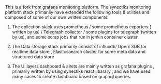 This is a fork from grafana monitoring platform. The synectiks monitoring platform stack primariliy have extended the following tools & utilities and composed of some of our own written components:

1. The collection stack uses prometheus / some prometheus exporters ( written by us) / Telegraph collector / some plugins for telegraph (written by us), and some scrap jobs that run in jenkin container cluster.

2. The Data storage stack primarily consist of influxdb/ OpenTSDB for realtime data store , Elasticsaearch cluster for some meta data and structured data store

3. The UI layers dashboard & alrets are mainly written as grafana plugins , primarily written by using synectiks react libarary , and we have used many cases to create dashboard based on graphql queries.
